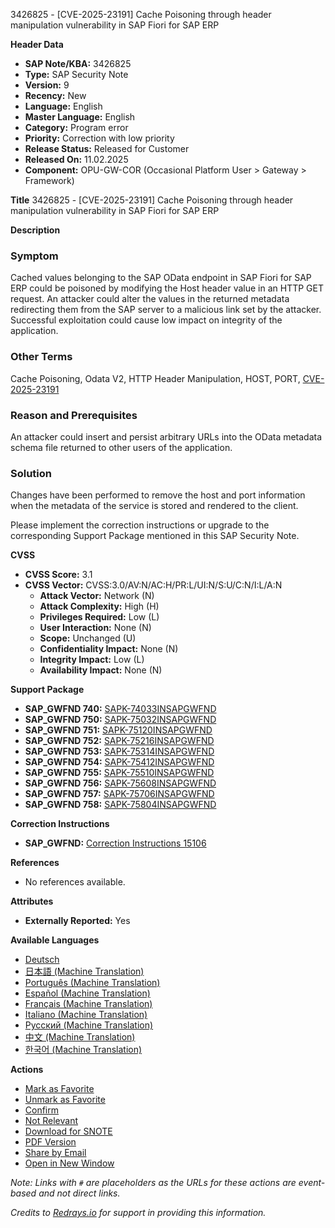 3426825 - [CVE-2025-23191] Cache Poisoning through header manipulation vulnerability in SAP Fiori for SAP ERP

**Header Data**
- **SAP Note/KBA:** 3426825
- **Type:** SAP Security Note
- **Version:** 9
- **Recency:** New
- **Language:** English
- **Master Language:** English
- **Category:** Program error
- **Priority:** Correction with low priority
- **Release Status:** Released for Customer
- **Released On:** 11.02.2025
- **Component:** OPU-GW-COR (Occasional Platform User > Gateway > Framework)

**Title**
3426825 - [CVE-2025-23191] Cache Poisoning through header manipulation vulnerability in SAP Fiori for SAP ERP

**Description**

### Symptom

Cached values belonging to the SAP OData endpoint in SAP Fiori for SAP ERP could be poisoned by modifying the Host header value in an HTTP GET request. An attacker could alter the values in the returned metadata redirecting them from the SAP server to a malicious link set by the attacker. Successful exploitation could cause low impact on integrity of the application.

### Other Terms

Cache Poisoning, Odata V2, HTTP Header Manipulation, HOST, PORT, [CVE-2025-23191](https://www.cve.org/CVERecord?id=CVE-2025-23191)

### Reason and Prerequisites

An attacker could insert and persist arbitrary URLs into the OData metadata schema file returned to other users of the application.

### Solution

Changes have been performed to remove the host and port information when the metadata of the service is stored and rendered to the client.

Please implement the correction instructions or upgrade to the corresponding Support Package mentioned in this SAP Security Note.

**CVSS**
- **CVSS Score:** 3.1
- **CVSS Vector:** CVSS:3.0/AV:N/AC:H/PR:L/UI:N/S:U/C:N/I:L/A:N
  - **Attack Vector:** Network (N)
  - **Attack Complexity:** High (H)
  - **Privileges Required:** Low (L)
  - **User Interaction:** None (N)
  - **Scope:** Unchanged (U)
  - **Confidentiality Impact:** None (N)
  - **Integrity Impact:** Low (L)
  - **Availability Impact:** None (N)

**Support Package**
- **SAP_GWFND 740:** [SAPK-74033INSAPGWFND](https://me.sap.com/supportpackage/SAPK-74033INSAPGWFND)
- **SAP_GWFND 750:** [SAPK-75032INSAPGWFND](https://me.sap.com/supportpackage/SAPK-75032INSAPGWFND)
- **SAP_GWFND 751:** [SAPK-75120INSAPGWFND](https://me.sap.com/supportpackage/SAPK-75120INSAPGWFND)
- **SAP_GWFND 752:** [SAPK-75216INSAPGWFND](https://me.sap.com/supportpackage/SAPK-75216INSAPGWFND)
- **SAP_GWFND 753:** [SAPK-75314INSAPGWFND](https://me.sap.com/supportpackage/SAPK-75314INSAPGWFND)
- **SAP_GWFND 754:** [SAPK-75412INSAPGWFND](https://me.sap.com/supportpackage/SAPK-75412INSAPGWFND)
- **SAP_GWFND 755:** [SAPK-75510INSAPGWFND](https://me.sap.com/supportpackage/SAPK-75510INSAPGWFND)
- **SAP_GWFND 756:** [SAPK-75608INSAPGWFND](https://me.sap.com/supportpackage/SAPK-75608INSAPGWFND)
- **SAP_GWFND 757:** [SAPK-75706INSAPGWFND](https://me.sap.com/supportpackage/SAPK-75706INSAPGWFND)
- **SAP_GWFND 758:** [SAPK-75804INSAPGWFND](https://me.sap.com/supportpackage/SAPK-75804INSAPGWFND)

**Correction Instructions**
- **SAP_GWFND:** [Correction Instructions 15106](https://me.sap.com/corrins/0003426825/15106)

**References**
- No references available.

**Attributes**
- **Externally Reported:** Yes

**Available Languages**
- [Deutsch](https://me.sap.com/notes/0003426825/D)
- [日本語 (Machine Translation)](https://me.sap.com/notes/0003426825/J)
- [Português (Machine Translation)](https://me.sap.com/notes/0003426825/P)
- [Español (Machine Translation)](https://me.sap.com/notes/0003426825/S)
- [Français (Machine Translation)](https://me.sap.com/notes/0003426825/F)
- [Italiano (Machine Translation)](https://me.sap.com/notes/0003426825/I)
- [Русский (Machine Translation)](https://me.sap.com/notes/0003426825/R)
- [中文 (Machine Translation)](https://me.sap.com/notes/0003426825/1)
- [한국어 (Machine Translation)](https://me.sap.com/notes/0003426825/3)

**Actions**
- [Mark as Favorite](#)
- [Unmark as Favorite](#)
- [Confirm](#)
- [Not Relevant](#)
- [Download for SNOTE](https://notesdownloads.sap.com/note/0040000000136872025)
- [PDF Version](https://userapps.support.sap.com/sap/support/sfm/notes/print/0003426825?language=en-US&token=EC3F99970211D07D5E8F847E24A408C0)
- [Share by Email](#)
- [Open in New Window](#)

*Note: Links with `#` are placeholders as the URLs for these actions are event-based and not direct links.*

*Credits to [Redrays.io](https://redrays.io) for support in providing this information.*